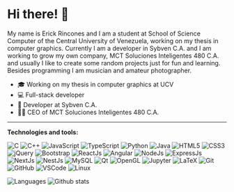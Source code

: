 # Hi there! :wave:

My name is Erick Rincones and I am a student at School of Science Computer
of the Central University of Venezuela, working on my thesis in computer
graphics. Currently I am a developer in Sybven C.A. and I am working to grow my
own company, MCT Soluciones Inteligentes 480 C.A. and usually I
like to create some random projects just for fun and learning. Besides
programming I am musician and amateur photographer.

- :mortar_board: Working on my thesis in computer graphics at UCV
- :computer: Full-stack developer
- :office: Developer at Sybven C.A.
- :office_worker: CEO of MCT Soluciones Inteligentes 480 C.A.

---

**Technologies and tools:**

![C](https://img.shields.io/badge/-C-informational?logo=c&style=social)
![C++](https://img.shields.io/badge/-C%2B%2B-informational?logo=c%2B%2B&style=social)
![JavaScript](https://img.shields.io/badge/-JavaScript-informational?logo=javascript&style=social)
![TypeScript](https://img.shields.io/badge/-TypeScript-informational?logo=typescript&style=social)
![Python](https://img.shields.io/badge/-Python-informational?logo=Python&style=social)
![Java](https://img.shields.io/badge/-Java-informational?logo=openjdk&style=social)
![HTML5](https://img.shields.io/badge/-HTML5-informational?logo=html5&style=social)
![CSS3](https://img.shields.io/badge/-CSS3-informational?logo=css3&style=social)
![jQuery](https://img.shields.io/badge/-jQuery-informational?logo=jquery&style=social)
![Bootstrap](https://img.shields.io/badge/-Bootstrap-informational?logo=bootstrap&style=social)
![ReactJs](https://img.shields.io/badge/-ReactJs-informational?logo=react&style=social)
![Angular](https://img.shields.io/badge/-Angular-informational?logo=angular&style=social)
![NodeJs](https://img.shields.io/badge/-NodeJs-informational?logo=node.js&style=social)
![ExpressJs](https://img.shields.io/badge/-ExpressJs-informational?logo=express&style=social)
![NextJs](https://img.shields.io/badge/-NextJs-informational?logo=next.js&style=social)
![NestJs](https://img.shields.io/badge/-NestJs-informational?logo=nestjs&style=social)
![MySQL](https://img.shields.io/badge/-MySQL-informational?logo=mysql&style=social)
![Qt](https://img.shields.io/badge/-Qt-informational?logo=qt&style=social)
![OpenGL](https://img.shields.io/badge/-OpenGL-informational?logo=opengl&style=social)
![Jupyter](https://img.shields.io/badge/-Jupyter-informational?logo=jupyter&style=social)
![LaTeX](https://img.shields.io/badge/-LaTeX-informational?logo=latex&style=social)
![Git](https://img.shields.io/badge/-Git-informational?logo=git&style=social)
![GitHub](https://img.shields.io/badge/-GitHub-informational?logo=github&style=social)
![VSCode](https://img.shields.io/badge/-VSCode-informational?logo=visual%20studio%20code&style=social)
![Linux](https://img.shields.io/badge/-Linux-informational?logo=linux&style=social)

![Languages](https://github-readme-stats.vercel.app/api/top-langs/?username=erincones&langs_count=8&layout=compact)
![Github stats](https://github-readme-stats.vercel.app/api?username=erincones&show_icons=true&count_private=true&include_all_commits=true&hide=prs,contribs)
